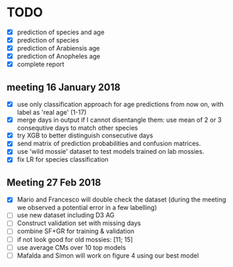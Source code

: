 # TODO

- [x] prediction of species and age
- [x] prediction of species
- [x] prediction of Arabiensis age
- [x] prediction of Anopheles age
- [x] complete report

## meeting 16 January 2018

- [x] use only classification approach for age predictions from now on, with label as 'real age' (1-17)
- [x] merge days in output if I cannot disentangle them: use mean of 2 or 3 consequtive days to match other species
- [x] try XGB to better distinguish consecutive days
- [x] send matrix of prediction probabilities and confusion matrices.
- [x] use 'wild mossie' dataset to test models trained on lab mossies.
- [x] fix LR for species classification

## Meeting 27 Feb 2018

- [x] Mario and Francesco will double check the dataset (during the meeting we observed a potential error in a few labelling)
- [ ] use new dataset including D3 AG 
- [ ] Construct validation set with missing days
- [ ] combine SF+GR for training & validation
- [ ] if not look good for old mossies: [11; 15] 
- [ ] use average CMs over 10 top models
- [ ] Mafalda and Simon will work on figure 4 using our best model